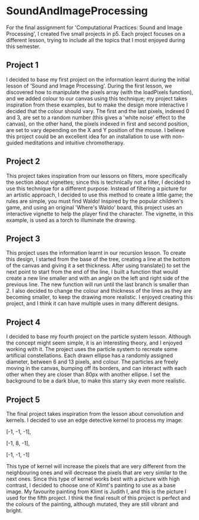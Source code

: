 # SoundAndImageProcessing

For the final assignment for  'Computational Practices: Sound and Image Processing', I created five small projects in p5.
Each project focuses on a different lesson, trying to include all the topics that I most enjoyed during this semester.

<h2>Project 1</h2>

I decided to base my first project on the information learnt during the initial lesson of 'Sound and Image Processing'.
During the first lesson, we discovered how to manipulate the pixels array (with the loadPixels function), and we added colour to our canvas using this technique; my project takes inspiration from these examples, but to make the design more interactive I decided that the colour should vary.
The first and the last pixels, indexed 0 and 3, are set to a random number (this gives a 'white noise' effect to the canvas), on the other hand, the pixels indexed in first and second position, are set to vary depending on the X and Y position of the mouse. 
I believe this project could be an excellent idea for an installation to use with non-guided meditations and intuitive chromotherapy.

<h2>Project 2</h2>

This project takes inspiration from our lessons on filters, more specifically the section about vignettes;  since this is technically not a filter, I decided to use this technique for a different purpose.
Instead of filtering a picture for an artistic approach, I decided to use this method to create a little game; the rules are simple, you must find Waldo! Inspired by the popular children's game, and using an original 'Where's Waldo' board, this project uses an interactive vignette to help the player find the character.
The vignette, in this example, is used as a torch to illuminate the drawing.

<h2>Project 3</h2>

This project uses the information learnt in our recursion lesson.
To create this design, I started from the base of the tree, creating a line at the bottom of the canvas and giving it a set thickness. After using translate() to set the next point to start from the end of the line, I built a function that would create a new line smaller and with an angle on the left and right side of the previous line. 
The new function will run until the last branch is smaller than 2.  I also decided to change the colour and thickness of the lines as they are becoming smaller, to keep the drawing more realistic. 
I enjoyed creating this project, and I think it can have multiple uses in many different designs.

<h2>Project 4</h2>

I decided to base my fourth project on the particle system lesson.
Although the concept might seem simple, it is an interesting theory, and I enjoyed working with it.
The project uses the particle system to recreate some artificial constellations. Each drawn ellipse has a randomly assigned diameter, between 6 and 13 pixels, and colour.
The particles are freely moving in the canvas, bumping off its borders, and can interact with each other when they are closer than 80px with another ellipse.
I set the background to be a dark blue, to make this starry sky even more realistic.

<h2>Project 5</h2>

The final project takes inspiration from the lesson about convolution and kernels. I decided to use an edge detective kernel to process my image:

[-1, -1, -1],

[-1, 8, -1],

[-1, -1, -1]

This type of kernel will increase the pixels that are very different from the neighbouring ones and will decrease the pixels that are very similar to the next ones.
Since this type of kernel works best with a picture with high contrast, I decided to choose one of Klimt's painting to use as a base image.
My favourite painting from Klimt is Judith I, and this is the picture I used for the fifth project.
I think the final result of this project is perfect and the colours of the painting, although mutated, they are still vibrant and bright.






